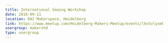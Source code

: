 ```yaml
---
title: International Sewing Workshop
date: 2018-09-11
location: DAI Makerspace, Heidelberg
link: https://www.meetup.com/Heidelberg-Makers-Meetup/events/lkntvlyxmbpb/
usergroup: makershd
type: usergroup
---
```

